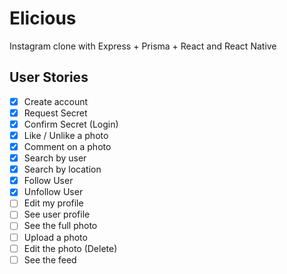 # Elicious

Instagram clone with Express + Prisma + React and React Native

## User Stories

- [X] Create account
- [X] Request Secret
- [X] Confirm Secret (Login)
- [X] Like / Unlike a photo
- [X] Comment on a photo
- [X] Search by user
- [X] Search by location
- [X] Follow User
- [X] Unfollow User
- [ ] Edit my profile
- [ ] See user profile
- [ ] See the full photo
- [ ] Upload a photo
- [ ] Edit the photo (Delete)
- [ ] See the feed